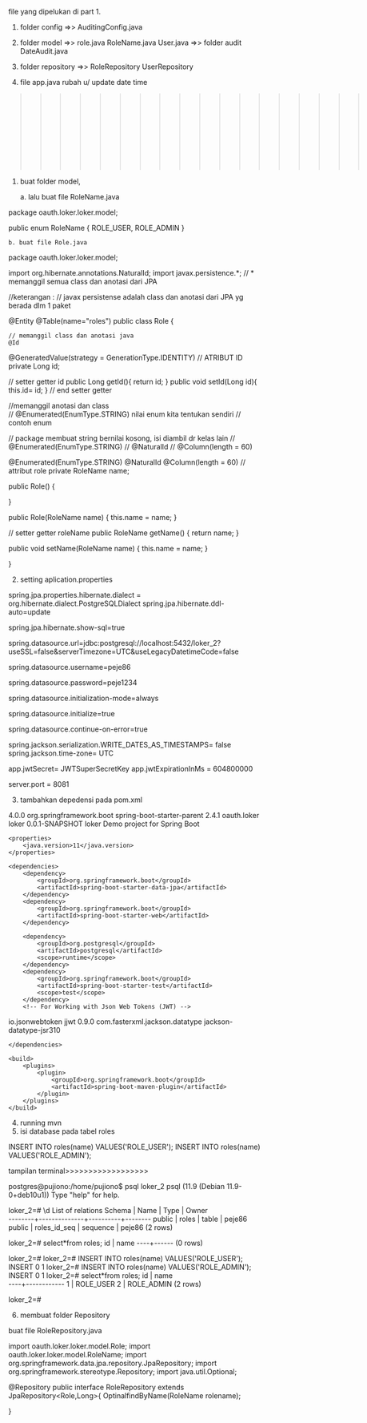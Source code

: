 file yang dipelukan di part 1.  

1. folder config  =>>
	AuditingConfig.java

2. folder model =>>
	role.java
	RoleName.java
	User.java
	=>> folder audit
		DateAudit.java
		
3. folder repository =>>
	RoleRepository
	UserRepository
	
4. file app.java rubah u/ update date time

>>>>>>>>>>>>>>>>>>>>>>>>>>>>>>>>>>>>>>>>>>>>>>>>>>>>>>>>lets go!!!


1. buat folder model, 

	a.  lalu buat file RoleName.java

package oauth.loker.loker.model;

public enum  RoleName {
    ROLE_USER,
    ROLE_ADMIN
}


	b. buat file Role.java
	
package oauth.loker.loker.model;

import org.hibernate.annotations.NaturalId;
import javax.persistence.*;  // * memanggil semua class dan anotasi dari JPA

//keterangan :
// javax persistense adalah class dan anotasi dari JPA yg berada dlm 1 paket


@Entity
@Table(name="roles")
public class Role {

    // memanggil class dan anotasi java 
    @Id
   @GeneratedValue(strategy = GenerationType.IDENTITY)
    // ATRIBUT ID
    private Long id;
 


// setter getter id
    public Long getId(){
        return id;
    }
    public void setId(Long id){
        this.id= id;
    }
// end setter getter


//memanggil anotasi dan class   
//  @Enumerated(EnumType.STRING) nilai enum kita tentukan sendiri
// contoh enum 

// package membuat string bernilai kosong, isi diambil dr kelas lain
// @Enumerated(EnumType.STRING)
// @NaturalId
// @Column(length = 60)

@Enumerated(EnumType.STRING)
@NaturalId
@Column(length = 60)
// attribut role
private RoleName name;

public Role() {

}

public Role(RoleName name) {
    this.name = name;
}

// setter getter roleName
public RoleName getName() {
            return name;
        }
    
public void setName(RoleName name) {
            this.name = name;
        }


}


2. setting aplication.properties


spring.jpa.properties.hibernate.dialect = org.hibernate.dialect.PostgreSQLDialect
spring.jpa.hibernate.ddl-auto=update

spring.jpa.hibernate.show-sql=true

spring.datasource.url=jdbc:postgresql://localhost:5432/loker_2?useSSL=false&serverTimezone=UTC&useLegacyDatetimeCode=false

spring.datasource.username=peje86

spring.datasource.password=peje1234

spring.datasource.initialization-mode=always

spring.datasource.initialize=true

spring.datasource.continue-on-error=true

spring.jackson.serialization.WRITE_DATES_AS_TIMESTAMPS= false
spring.jackson.time-zone= UTC

app.jwtSecret= JWTSuperSecretKey
app.jwtExpirationInMs = 604800000

server.port = 8081


3. tambahkan depedensi pada pom.xml

<?xml version="1.0" encoding="UTF-8"?>
<project xmlns="http://maven.apache.org/POM/4.0.0" xmlns:xsi="http://www.w3.org/2001/XMLSchema-instance"
	xsi:schemaLocation="http://maven.apache.org/POM/4.0.0 https://maven.apache.org/xsd/maven-4.0.0.xsd">
	<modelVersion>4.0.0</modelVersion>
	<parent>
		<groupId>org.springframework.boot</groupId>
		<artifactId>spring-boot-starter-parent</artifactId>
		<version>2.4.1</version>
		<relativePath/> <!-- lookup parent from repository -->
	</parent>
	<groupId>oauth.loker</groupId>
	<artifactId>loker</artifactId>
	<version>0.0.1-SNAPSHOT</version>
	<name>loker</name>
	<description>Demo project for Spring Boot</description>

	<properties>
		<java.version>11</java.version>
	</properties>

	<dependencies>
		<dependency>
			<groupId>org.springframework.boot</groupId>
			<artifactId>spring-boot-starter-data-jpa</artifactId>
		</dependency>
		<dependency>
			<groupId>org.springframework.boot</groupId>
			<artifactId>spring-boot-starter-web</artifactId>
		</dependency>

		<dependency>
			<groupId>org.postgresql</groupId>
			<artifactId>postgresql</artifactId>
			<scope>runtime</scope>
		</dependency>
		<dependency>
			<groupId>org.springframework.boot</groupId>
			<artifactId>spring-boot-starter-test</artifactId>
			<scope>test</scope>
		</dependency>
		<!-- For Working with Json Web Tokens (JWT) -->
<dependency>
    <groupId>io.jsonwebtoken</groupId>
    <artifactId>jjwt</artifactId>
    <version>0.9.0</version>
</dependency>

<!-- For Java 8 Date/Time Support -->
<dependency>
    <groupId>com.fasterxml.jackson.datatype</groupId>
    <artifactId>jackson-datatype-jsr310</artifactId>
</dependency>

	</dependencies>

	<build>
		<plugins>
			<plugin>
				<groupId>org.springframework.boot</groupId>
				<artifactId>spring-boot-maven-plugin</artifactId>
			</plugin>
		</plugins>
	</build>

</project>


4. running mvn
5. isi database pada tabel roles

INSERT INTO roles(name) VALUES('ROLE_USER');
INSERT INTO roles(name) VALUES('ROLE_ADMIN');

tampilan terminal>>>>>>>>>>>>>>>>>>

postgres@pujiono:/home/pujiono$ psql loker_2
psql (11.9 (Debian 11.9-0+deb10u1))
Type "help" for help.

loker_2=# \d
             List of relations
 Schema |     Name     |   Type   | Owner  
--------+--------------+----------+--------
 public | roles        | table    | peje86
 public | roles_id_seq | sequence | peje86
(2 rows)

loker_2=# select*from roles;
 id | name 
----+------
(0 rows)

loker_2=# 
loker_2=# INSERT INTO roles(name) VALUES('ROLE_USER');
INSERT 0 1
loker_2=# INSERT INTO roles(name) VALUES('ROLE_ADMIN');
INSERT 0 1
loker_2=# select*from roles;
 id |    name    
----+------------
  1 | ROLE_USER
  2 | ROLE_ADMIN
(2 rows)

loker_2=# 


6. membuat folder Repository

buat file RoleRepository.java

import oauth.loker.loker.model.Role;
import oauth.loker.loker.model.RoleName;
import org.springframework.data.jpa.repository.JpaRepository;
import org.springframework.stereotype.Repository;
import java.util.Optional;

@Repository
public interface RoleRepository extends JpaRepository<Role,Long>{
    Optinal<Role>findByName(RoleName rolename);

}




